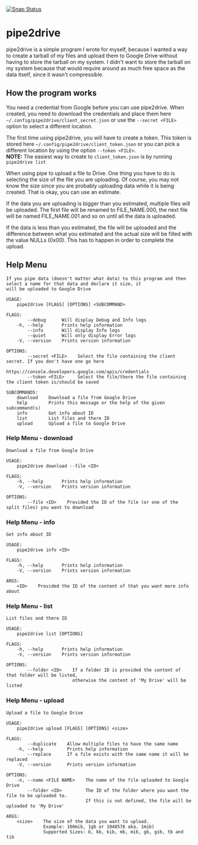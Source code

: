 [![Snap Status](https://build.snapcraft.io/badge/dvaerum/pipe2drive.svg)](https://build.snapcraft.io/user/dvaerum/pipe2drive)
# pipe2drive
pipe2drive is a simple program I wrote for myself, because I wanted a way to create a tarball of my files and upload them to Google Drive without having to store the tarball on my system. I didn't want to store the tarball on my system because that would require around as much free space as the data itself, since it wasn't compressible.

## How the program works
You need a credential from Google before you can use pipe2drive. When created, you need to download the credentials and place them here `~/.config/pipe2drive/client_secret.json` or use the `--secret <FILE>` option to select a different location.

The first time using pipe2drive, you will have to create a token. This token is stored here `~/.config/pipe2drive/client_token.json` or you can pick a different location by using the option `--token <FILE>`.  
**NOTE:** The easiest way to create to `client_token.json` is by running `pipe2drive list`

When using pipe to upload a file to Drive. One thing you have to do is selecting the size of the file you are uploading. Of course, you may not know the size since you are probably uploading data while it is being created. That is okay, you can use an estimate.

If the data you are uploading is bigger than you estimated, multiple files will be uploaded. The first file will be renamed to FILE_NAME.000, the next file will be named FILE_NAME.001 and so on until all the data is uploaded.

If the data is less than you estimated, the file will be uploaded and the difference between what you estimated and the actual size will be filled with the value NULLs (0x00). This has to happen in order to complete the upload.


## Help Menu
```
If you pipe data (doesn't matter what data) to this program and then select a name for that data and declare it size, it
will be uploaded to Google Drive

USAGE:
    pipe2drive [FLAGS] [OPTIONS] <SUBCOMMAND>

FLAGS:
        --debug      Will display Debug and Info logs
    -h, --help       Prints help information
        --info       Will display Info logs
        --quiet      Will only display Error logs
    -V, --version    Prints version information

OPTIONS:
        --secret <FILE>    Select the file containing the client secret. If you don't have one go here
                           https://console.developers.google.com/apis/credentials
        --token <FILE>     Select the file/there the file containing the client token is/should be saved

SUBCOMMANDS:
    download    Download a file from Google Drive
    help        Prints this message or the help of the given subcommand(s)
    info        Get info about ID
    list        List files and there ID
    upload      Upload a file to Google Drive

```
### Help Menu - download
```
Download a file from Google Drive

USAGE:
    pipe2drive download --file <ID>

FLAGS:
    -h, --help       Prints help information
    -V, --version    Prints version information

OPTIONS:
        --file <ID>    Provided the ID of the file (or one of the split files) you want to download

```
### Help Menu - info
```
Get info about ID

USAGE:
    pipe2drive info <ID>

FLAGS:
    -h, --help       Prints help information
    -V, --version    Prints version information

ARGS:
    <ID>    Provided the ID of the content of that you want more info about

```
### Help Menu - list
```
List files and there ID

USAGE:
    pipe2drive list [OPTIONS]

FLAGS:
    -h, --help       Prints help information
    -V, --version    Prints version information

OPTIONS:
        --folder <ID>    If a folder ID is provided the content of that folder will be listed,
                         otherwise the content of 'My Drive' will be listed

```
### Help Menu - upload
```
Upload a file to Google Drive

USAGE:
    pipe2drive upload [FLAGS] [OPTIONS] <size>

FLAGS:
        --duplicate    Allow multiple files to have the same name
    -h, --help         Prints help information
        --replace      If a file exists with the same name it will be replaced
    -V, --version      Prints version information

OPTIONS:
    -n, --name <FILE NAME>    The name of the file uploaded to Google Drive
        --folder <ID>         The ID of the folder where you want the file to be uploaded to.
                              If this is not defined, the file will be uploaded to 'My Drive'

ARGS:
    <size>    The size of the data you want to upload.
              Example: 100mib, 1gb or 1048576 aka. 1mib)
              Supported Sizes: b, kb, kib, mb, mib, gb, gib, tb and tib

```